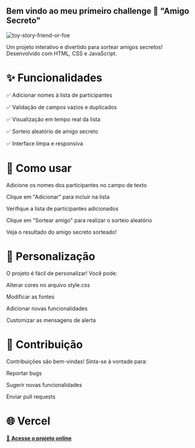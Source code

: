 ## Bem vindo ao meu primeiro challenge 🎁  "Amigo Secreto"  

![toy-story-friend-or-foe](https://github.com/user-attachments/assets/0760e13e-e41a-4bd6-ba26-2a4daaed239e)


Um projeto interativo e divertido para sortear amigos secretos! Desenvolvido com HTML, CSS e JavaScript.

# ✨ Funcionalidades
✅ Adicionar nomes à lista de participantes

✅ Validação de campos vazios e duplicados

✅ Visualização em tempo real da lista

✅ Sorteio aleatório de amigo secreto

✅ Interface limpa e responsiva

# 🚀 Como usar
Adicione os nomes dos participantes no campo de texto

Clique em "Adicionar" para incluir na lista

Verifique a lista de participantes adicionados

Clique em "Sortear amigo" para realizar o sorteio aleatório

Veja o resultado do amigo secreto sorteado!

# 🎨 Personalização
O projeto é fácil de personalizar! Você pode:

Alterar cores no arquivo style.css

Modificar as fontes

Adicionar novas funcionalidades

Customizar as mensagens de alerta

# 🤝 Contribuição
Contribuições são bem-vindas! Sinta-se à vontade para:

Reportar bugs

Sugerir novas funcionalidades

Enviar pull requests

# 🌐 Vercel 
[🔗 **Acesse o projeto online**](https://jogo-do-amigo-secreto-orcin.vercel.app/)

